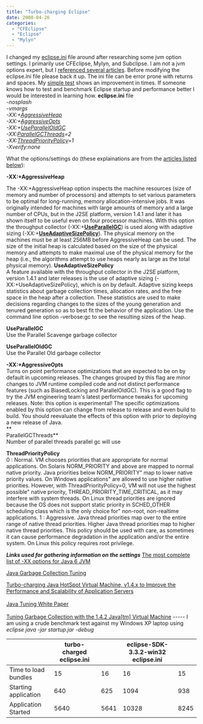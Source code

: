 ```yaml
---
title: "Turbo-charging Eclipse"
date: 2008-04-26
categories: 
  - "CFEclipse"
  - "Eclipse"
  - "Mylyn"
---
```


I changed my [eclipse.ini](http://wiki.eclipse.org/Eclipse.ini) file around after researching some jvm option settings. I primarily use CFEclipse, Mylyn, and Subclipse. I am not a jvm options expert, but I [referenced several articles](#LU). Before modifying the eclipse.ini file please back it up. The ini file can be error prone with returns and spaces. My [simple test](#bt) shows an improvement in times. If someone knows how to test and benchmark Eclipse startup and performance better I would be interested in learning how. **eclipse.ini** file  
_\-nosplash  
\-vmargs  
\-XX:+[AggressiveHeap](#AH)  
\-XX:+[AggressiveOpts](#AO)  
\-XX:+[UseParallelOldGC](#UPOGC)  
\-XX:[ParallelGCThreads](#PGT)\=2  
\-XX:[ThreadPriorityPolicy](#TPP)\=1  
\-Xverify:none_  
  
  
What the options/settings do (these explainations are from the [articles listed below](#LU)):  
  
**\-XX:+AggressiveHeap**  
  
The -XX:+AggressiveHeap option inspects the machine resources (size of memory and number of processors) and attempts to set various parameters to be optimal for long-running, memory allocation-intensive jobs. It was originally intended for machines with large amounts of memory and a large number of CPUs, but in the J2SE platform, version 1.4.1 and later it has shown itself to be useful even on four processor machines. With this option the throughput collector (-XX:+[**UseParallelGC**](#UPGC)) is used along with adaptive sizing (-XX:+[**UseAdaptiveSizePolicy**](#UASP)). The physical memory on the machines must be at least 256MB before AggressiveHeap can be used. The size of the initial heap is calculated based on the size of the physical memory and attempts to make maximal use of the physical memory for the heap (i.e., the algorithms attempt to use heaps nearly as large as the total physical memory). **UseAdaptiveSizePolicy**  
A feature available with the throughput collector in the J2SE platform, version 1.4.1 and later releases is the use of adaptive sizing (-XX:+UseAdaptiveSizePolicy), which is on by default. Adaptive sizing keeps statistics about garbage collection times, allocation rates, and the free space in the heap after a collection. These statistics are used to make decisions regarding changes to the sizes of the young generation and tenured generation so as to best fit the behavior of the application. Use the command line option -verbose:gc to see the resulting sizes of the heap.  
  
**UseParallelGC**  
Use the Parallel Scavenge garbage collector  
  
**UseParallelOldGC**  
Use the Parallel Old garbage collector  
  
**\-XX:+AggressiveOpts**  
Turns on point performance optimizations that are expected to be on by default in upcoming releases. The changes grouped by this flag are minor changes to JVM runtime compiled code and not distinct performance features (such as BiasedLocking and ParallelOldGC). This is a good flag to try the JVM engineering team's latest performance tweaks for upcoming releases. Note: this option is experimental! The specific optimizations enabled by this option can change from release to release and even build to build. You should reevaluate the effects of this option with prior to deploying a new release of Java.  
**  
ParallelGCThreads**  
Number of parallel threads parallel gc will use  
  
**ThreadPriorityPolicy**  
0 : Normal. VM chooses priorities that are appropriate for normal applications. On Solaris NORM\_PRIORITY and above are mapped to normal native priority. Java priorities below NORM\_PRIORITY" map to lower native priority values. On Windows applications" are allowed to use higher native priorities. However, with ThreadPriorityPolicy=0, VM will not use the highest possible" native priority, THREAD\_PRIORITY\_TIME\_CRITICAL, as it may interfere with system threads. On Linux thread priorities are ignored because the OS does not support static priority in SCHED\_OTHER scheduling class which is the only choice for" non-root, non-realtime applications. 1 : Aggressive. Java thread priorities map over to the entire range of native thread priorities. Higher Java thread priorities map to higher native thread priorities. This policy should be used with care, as sometimes it can cause performance degradation in the application and/or the entire system. On Linux this policy requires root privilege.  
  
  
_**Links used for gathering information on the settings**_ [The most complete list of -XX options for Java 6 JVM](http://www.md.pp.ru/~eu/jdk6options.html)  
  
[Java Garbage Collection Tuning](http://www.folgmann.com/en/j2ee/gc.html)  
  
[Turbo-charging Java HotSpot Virtual Machine, v1.4.x to Improve the Performance and Scalability of Application Servers](http://java.sun.com/developer/technicalArticles/Programming/turbo/)  
[  
Java Tuning White Paper](http://java.sun.com/performance/reference/whitepapers/tuning.html)  
[  
Tuning Garbage Collection with the 1.4.2 Java\[tm\] Virtual Machine](http://java.sun.com/docs/hotspot/gc1.4.2/) ----- I am using a crude benchmark test against my Windows XP laptop using _eclipse java -jar startup.jar -debug_

|  | turbo-charged eclipse.ini |  | eclipse-SDK-3.3.2-win32 eclipse.ini |  |
| --- | --- | --- | --- | --- |
| Time to load bundles | 15 | 16 | 16 | 15 |
| Starting application | 640 | 625 | 1094 | 938 |
| Application Started | 5640 | 5641 | 10328 | 8245 |
